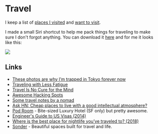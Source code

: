 # Travel

I keep a list of [places I visited](visited/visited.md) and [want to visit](https://trello.com/b/i8c0hBVu).

I made a small Siri shortcut to help me pack things for traveling to make sure I don't forgot anything. You can download it [here](https://www.icloud.com/shortcuts/9076dfce7d2f4a809d5bc798ff45ae7b) and for me it looks like this:

![](https://i.imgur.com/mj9JH6v.jpg)

## Links

- [These photos are why I’m trapped in Tokyo forever now](https://medium.com/@damjancvetkovdimitrov/these-photos-are-why-i-m-trapped-in-tokyo-forever-now-1a0ea980bcc5)
- [Traveling with Less Fatigue](https://medium.com/@bebraw/traveling-with-less-fatigue-40c5cfd3aebe)
- [Travel Is No Cure for the Mind](https://medium.com/personal-growth/travel-is-no-cure-for-the-mind-e449d3109d71)
- [Awesome Hacking Spots](https://github.com/diasdavid/awesome-hacking-spots#readme)
- [Some travel notes by a nomad](https://github.com/mrtnzlml/meta/blob/master/travel.md#readme)
- [Ask HN: Cheap places to live with a good intellectual atmosphere?](https://news.ycombinator.com/item?id=18164189)
- [Pod Room](https://www.podroom.com/) - Bite-sized Luxury Hotel (SF only) but pretty awesome.
- [Engineer's Guide to US Visas (2014)](http://blog.sourcing.io/visa-guide)
- [Where is the best place for nightlife you’ve traveled to? (2018)](https://www.reddit.com/r/solotravel/comments/9xk3tp/where_is_the_best_place_for_nightlife_youve/)
- [Sonder](https://www.sonder.com/) - Beautiful spaces built for travel and life.
